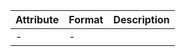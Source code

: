 | Attribute | Format | Description |
| --------- | ------ | ----------- |
| -         | -      |             |
